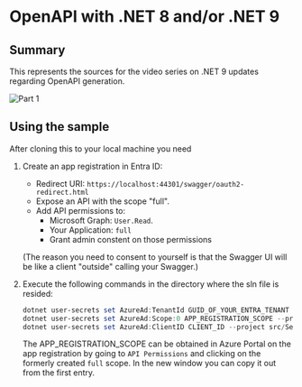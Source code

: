 # OpenAPI with .NET 8 and/or .NET 9

## Summary

This represents the sources for the video series on .NET 9 updates regarding OpenAPI generation.

![Part 1](https://youtu.be/m4qAZifm42o)

## Using the sample

After cloning this to your local machine you need

1) Create an app registration in Entra ID:
    - Redirect URI: `https://localhost:44301/swagger/oauth2-redirect.html`
    - Expose an API with the scope "full".
    - Add API permissions to:
        - Microsoft Graph: `User.Read`.
        - Your Application: `full`
        - Grant admin constent on those permissions

   (The reason you need to consent to yourself is that the Swagger UI will be like a client "outside" calling your Swagger.)

2) Execute the following commands in the directory where the sln file is resided:

    ```powershell
    dotnet user-secrets set AzureAd:TenantId GUID_OF_YOUR_ENTRA_TENANT --project src/Services/Services.Swagger
    dotnet user-secrets set AzureAd:Scope:0 APP_REGISTRATION_SCOPE --project src/Services/Services.Swagger
    dotnet user-secrets set AzureAd:ClientID CLIENT_ID --project src/Services/Services.Swagger
    ```

    The APP_REGISTRATION_SCOPE can be obtained in Azure Portal on the app registration by going to `API Permissions` and clicking on the formerly created `full` scope. In the new window you can copy it out from the first entry.